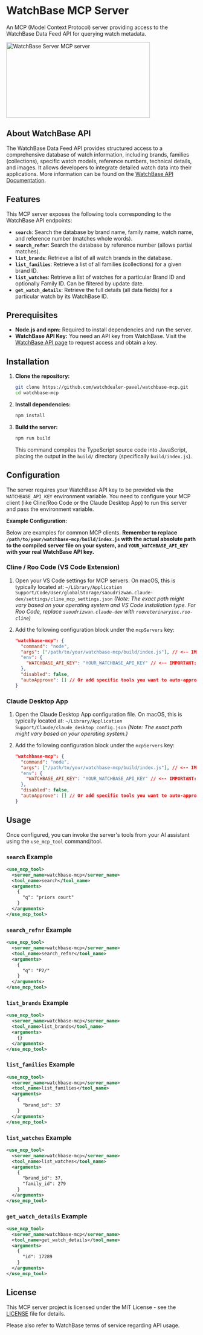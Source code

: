 # WatchBase MCP Server

An MCP (Model Context Protocol) server providing access to the WatchBase Data Feed API for querying watch metadata.

<a href="https://glama.ai/mcp/servers/@watchdealer-pavel/watchbase-mcp-server">
  <img width="380" height="200" src="https://glama.ai/mcp/servers/@watchdealer-pavel/watchbase-mcp-server/badge" alt="WatchBase Server MCP server" />
</a>

## About WatchBase API

The WatchBase Data Feed API provides structured access to a comprehensive database of watch information, including brands, families (collections), specific watch models, reference numbers, technical details, and images. It allows developers to integrate detailed watch data into their applications. More information can be found on the [WatchBase API Documentation](https://api.watchbase.com/docs).

## Features

This MCP server exposes the following tools corresponding to the WatchBase API endpoints:

*   **`search`**: Search the database by brand name, family name, watch name, and reference number (matches whole words).
*   **`search_refnr`**: Search the database by reference number (allows partial matches).
*   **`list_brands`**: Retrieve a list of all watch brands in the database.
*   **`list_families`**: Retrieve a list of all families (collections) for a given brand ID.
*   **`list_watches`**: Retrieve a list of watches for a particular Brand ID and optionally Family ID. Can be filtered by update date.
*   **`get_watch_details`**: Retrieve the full details (all data fields) for a particular watch by its WatchBase ID.

## Prerequisites

*   **Node.js and npm:** Required to install dependencies and run the server.
*   **WatchBase API Key:** You need an API key from WatchBase. Visit the [WatchBase API page](https://api.watchbase.com/) to request access and obtain a key.

## Installation

1.  **Clone the repository:**
    ```bash
    git clone https://github.com/watchdealer-pavel/watchbase-mcp.git
    cd watchbase-mcp
    ```

2.  **Install dependencies:**
    ```bash
    npm install
    ```

3.  **Build the server:**
    ```bash
    npm run build
    ```
    This command compiles the TypeScript source code into JavaScript, placing the output in the `build/` directory (specifically `build/index.js`).

## Configuration

The server requires your WatchBase API key to be provided via the `WATCHBASE_API_KEY` environment variable. You need to configure your MCP client (like Cline/Roo Code or the Claude Desktop App) to run this server and pass the environment variable.

**Example Configuration:**

Below are examples for common MCP clients. **Remember to replace `/path/to/your/watchbase-mcp/build/index.js` with the actual absolute path to the compiled server file on your system, and `YOUR_WATCHBASE_API_KEY` with your real WatchBase API key.**

### Cline / Roo Code (VS Code Extension)

1.  Open your VS Code settings for MCP servers. On macOS, this is typically located at:
    `~/Library/Application Support/Code/User/globalStorage/saoudrizwan.claude-dev/settings/cline_mcp_settings.json`
    *(Note: The exact path might vary based on your operating system and VS Code installation type. For Roo Code, replace `saoudrizwan.claude-dev` with `rooveterinaryinc.roo-cline`)*

2.  Add the following configuration block under the `mcpServers` key:

    ```json
    "watchbase-mcp": {
      "command": "node",
      "args": ["/path/to/your/watchbase-mcp/build/index.js"], // <-- IMPORTANT: Replace with the ACTUAL absolute path to build/index.js
      "env": {
        "WATCHBASE_API_KEY": "YOUR_WATCHBASE_API_KEY" // <-- IMPORTANT: Replace with your WatchBase API Key
      },
      "disabled": false,
      "autoApprove": [] // Or add specific tools you want to auto-approve
    }
    ```

### Claude Desktop App

1.  Open the Claude Desktop App configuration file. On macOS, this is typically located at:
    `~/Library/Application Support/Claude/claude_desktop_config.json`
    *(Note: The exact path might vary based on your operating system.)*

2.  Add the following configuration block under the `mcpServers` key:

    ```json
    "watchbase-mcp": {
      "command": "node",
      "args": ["/path/to/your/watchbase-mcp/build/index.js"], // <-- IMPORTANT: Replace with the ACTUAL absolute path to build/index.js
      "env": {
        "WATCHBASE_API_KEY": "YOUR_WATCHBASE_API_KEY" // <-- IMPORTANT: Replace with your WatchBase API Key
      },
      "disabled": false,
      "autoApprove": [] // Or add specific tools you want to auto-approve
    }
    ```

## Usage

Once configured, you can invoke the server's tools from your AI assistant using the `use_mcp_tool` command/tool.

### `search` Example

```xml
<use_mcp_tool>
  <server_name>watchbase-mcp</server_name>
  <tool_name>search</tool_name>
  <arguments>
    {
      "q": "priors court"
    }
  </arguments>
</use_mcp_tool>
```

### `search_refnr` Example

```xml
<use_mcp_tool>
  <server_name>watchbase-mcp</server_name>
  <tool_name>search_refnr</tool_name>
  <arguments>
    {
      "q": "P2/"
    }
  </arguments>
</use_mcp_tool>
```

### `list_brands` Example

```xml
<use_mcp_tool>
  <server_name>watchbase-mcp</server_name>
  <tool_name>list_brands</tool_name>
  <arguments>
    {}
  </arguments>
</use_mcp_tool>
```

### `list_families` Example

```xml
<use_mcp_tool>
  <server_name>watchbase-mcp</server_name>
  <tool_name>list_families</tool_name>
  <arguments>
    {
      "brand_id": 37
    }
  </arguments>
</use_mcp_tool>
```

### `list_watches` Example

```xml
<use_mcp_tool>
  <server_name>watchbase-mcp</server_name>
  <tool_name>list_watches</tool_name>
  <arguments>
    {
      "brand_id": 37,
      "family_id": 279
    }
  </arguments>
</use_mcp_tool>
```

### `get_watch_details` Example

```xml
<use_mcp_tool>
  <server_name>watchbase-mcp</server_name>
  <tool_name>get_watch_details</tool_name>
  <arguments>
    {
      "id": 17289
    }
  </arguments>
</use_mcp_tool>
```

## License

This MCP server project is licensed under the MIT License - see the [LICENSE](LICENSE) file for details.

Please also refer to WatchBase terms of service regarding API usage.